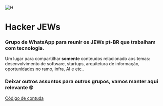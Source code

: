 ![H](https://user-images.githubusercontent.com/311156/215121628-1ce7d6a8-f4b6-47b7-b1d1-fd8128a4d738.png)


# Hacker JEWs

### Grupo de WhatsApp para reunir os JEWs pt-BR que trabalham com tecnologia.

Um lugar para compartilhar **somente** conteudos relacionado aos temas: desenvolvimento de software, startups, arquitetura de informação, oportunidades no ramo, infra, AI e etc.. 


### Deixar outros assuntos para outros grupos, vamos manter aqui relevante 🤓


[Código de contuda](/code_of_conduct.md)
